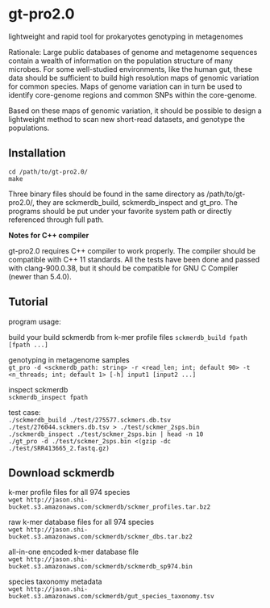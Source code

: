 # gt-pro2.0 

lightweight and rapid tool for prokaryotes genotyping in metagenomes

Rationale:
Large public databases of genome and metagenome sequences contain a wealth of information on the population structure of many microbes. For some well-studied environments, like the human gut, these data should be sufficient to build high resolution maps of genomic variation for common species. Maps of genome variation can in turn be used to identify core-genome regions and common SNPs within the core-genome.

Based on these maps of genomic variation, it should be possible to design a lightweight method to scan new short-read datasets, and genotype the populations.   

## Installation

`cd /path/to/gt-pro2.0/`  
`make`  

Three binary files should be found in the same directory as /path/to/gt-pro2.0/, they are sckmerdb_build, sckmerdb_inspect and gt_pro. The programs should be put under your favorite system path or directly referenced through full path.  

<b>Notes for C++ compiler</b>

gt-pro2.0 requires C++ compiler to work properly. The compiler should be compatible with C++ 11 standards. All the tests have been done and passed with clang-900.0.38, but it should be compatible for GNU C Compiler (newer than 5.4.0).

## Tutorial

program usage:  

build your build sckmerdb from k-mer profile files
`sckmerdb_build fpath [fpath ...]`  

genotyping in metagenome samples  
`gt_pro -d <sckmerdb_path: string> -r <read_len; int; default 90> -t <n_threads; int; default 1> [-h] input1 [input2 ...]`  

inspect sckmerdb  
`sckmerdb_inspect fpath`  

test case:  
`./sckmerdb_build ./test/275577.sckmers.db.tsv ./test/276044.sckmers.db.tsv > ./test/sckmer_2sps.bin`  
`./sckmerdb_inspect ./test/sckmer_2sps.bin | head -n 10`  
`./gt_pro -d ./test/sckmer_2sps.bin <(gzip -dc ./test/SRR413665_2.fastq.gz)`  

## Download sckmerdb

k-mer profile files for all 974 species  
`wget http://jason.shi-bucket.s3.amazonaws.com/sckmerdb/sckmer_profiles.tar.bz2`  

raw k-mer database files for all 974 species  
`wget http://jason.shi-bucket.s3.amazonaws.com/sckmerdb/sckmer_dbs.tar.bz2`

all-in-one encoded k-mer database file  
`wget http://jason.shi-bucket.s3.amazonaws.com/sckmerdb/sckmerdb_sp974.bin`

species taxonomy metadata  
`wget http://jason.shi-bucket.s3.amazonaws.com/sckmerdb/gut_species_taxonomy.tsv`  
